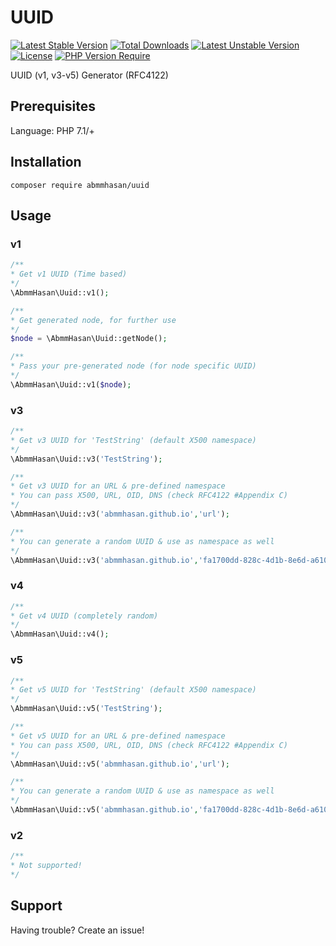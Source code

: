 # UUID

[![Latest Stable Version](http://poser.pugx.org/abmmhasan/uuid/v)](https://packagist.org/packages/abmmhasan/uuid) [![Total Downloads](http://poser.pugx.org/abmmhasan/uuid/downloads)](https://packagist.org/packages/abmmhasan/uuid) [![Latest Unstable Version](http://poser.pugx.org/abmmhasan/uuid/v/unstable)](https://packagist.org/packages/abmmhasan/uuid) [![License](http://poser.pugx.org/abmmhasan/uuid/license)](https://packagist.org/packages/abmmhasan/uuid) [![PHP Version Require](http://poser.pugx.org/abmmhasan/uuid/require/php)](https://packagist.org/packages/abmmhasan/uuid)


UUID (v1, v3-v5) Generator (RFC4122)


## Prerequisites

Language: PHP 7.1/+

## Installation

```
composer require abmmhasan/uuid
```

## Usage

### v1

```php
/**
* Get v1 UUID (Time based)
*/
\AbmmHasan\Uuid::v1();

/**
* Get generated node, for further use
*/
$node = \AbmmHasan\Uuid::getNode();

/**
* Pass your pre-generated node (for node specific UUID)
*/
\AbmmHasan\Uuid::v1($node);
```

### v3

```php
/**
* Get v3 UUID for 'TestString' (default X500 namespace)
*/
\AbmmHasan\Uuid::v3('TestString');

/**
* Get v3 UUID for an URL & pre-defined namespace
* You can pass X500, URL, OID, DNS (check RFC4122 #Appendix C)
*/
\AbmmHasan\Uuid::v3('abmmhasan.github.io','url');

/**
* You can generate a random UUID & use as namespace as well
*/
\AbmmHasan\Uuid::v3('abmmhasan.github.io','fa1700dd-828c-4d1b-8e6d-a6104807da90');
```

### v4

```php
/**
* Get v4 UUID (completely random)
*/
\AbmmHasan\Uuid::v4();
```

### v5

```php
/**
* Get v5 UUID for 'TestString' (default X500 namespace)
*/
\AbmmHasan\Uuid::v5('TestString');

/**
* Get v5 UUID for an URL & pre-defined namespace
* You can pass X500, URL, OID, DNS (check RFC4122 #Appendix C)
*/
\AbmmHasan\Uuid::v5('abmmhasan.github.io','url');

/**
* You can generate a random UUID & use as namespace as well
*/
\AbmmHasan\Uuid::v5('abmmhasan.github.io','fa1700dd-828c-4d1b-8e6d-a6104807da90');
```

### v2

```php
/** 
* Not supported! 
*/
```

## Support

Having trouble? Create an issue!

